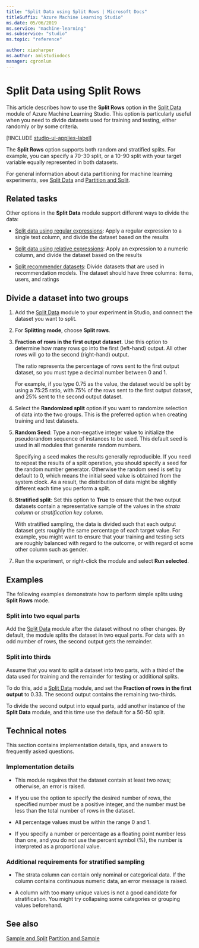```yaml
---
title: "Split Data using Split Rows | Microsoft Docs"
titleSuffix: "Azure Machine Learning Studio"
ms.date: 05/06/2019
ms.service: "machine-learning"
ms.subservice: "studio"
ms.topic: "reference"

author: xiaoharper
ms.author: amlstudiodocs
manager: cgronlun
---
```

# Split Data using Split Rows

This article describes how to use the **Split Rows** option in the [Split Data](split-data.md) module of Azure Machine Learning Studio. This option is particularly useful when you need to divide datasets used for training and testing, either randomly or by some criteria.

[!INCLUDE [studio-ui-applies-label](../includes/studio-ui-applies-label.md)]

The  **Split Rows** option supports both random and stratified splits. For example, you can specify a 70-30 split, or a 10-90 split with your target variable equally represented in both datasets.

For general information about data partitioning for machine learning experiments, see [Split Data](split-data.md) and [Partition and Split](partition-and-sample.md). 

## Related tasks

Other options in the **Split Data** module support different ways to divide the data:

+ [Split data using regular expressions](split-data-using-regular-expression.md): Apply a regular expression to  a single text column, and divide the dataset based on the results 

+ [Split data using relative expressions](split-data-using-relative-expression.md): Apply an expression to a numeric column, and divide the dataset based on the results

+ [Split recommender datasets](split-data-using-recommender-split.md): Divide datasets that are used in recommendation models. The dataset should have three columns: items, users, and ratings 


##  Divide a dataset into two groups 

1.  Add the [Split Data](split-data.md) module to your experiment in Studio, and connect the dataset you want to split.
  
2.  For **Splitting mode**, choose **Split rows**. 

3.  **Fraction of rows in the first output dataset**. Use this option to determine how many rows go into the first (left-hand) output. All other rows will go to the second (right-hand) output.

    The ratio represents the percentage of rows sent to the first output dataset, so you must type a decimal number between 0 and 1.
     
     For example, if you type 0.75 as the value, the dataset would be split by using a 75:25 ratio, with 75% of the rows sent to the first output dataset, and 25% sent to the second output dataset.
  
4. Select the **Randomized split** option if you want to randomize selection of data into the two groups. This is the preferred option when creating training and test datasets.

5.  **Random Seed**: Type a non-negative integer value to initialize the pseudorandom sequence of instances to be used. This default seed is used in all modules that generate random numbers. 

     Specifying a seed makes the results generally reproducible. If you need to repeat the results of a split operation, you should specify a seed for the random number generator. Otherwise the random seed is set by default to 0, which means the initial seed value is obtained from the system clock. As a result, the distribution of data might be slightly different each time you perform a split. 

6. **Stratified split**: Set this option to **True** to ensure that the two output datasets contain a representative sample of the values in the *strata column* or *stratification key column*. 

    With stratified sampling, the data is divided such that each output dataset gets roughly the same percentage of each target value. For example, you might want to ensure that your training and testing sets are roughly balanced with regard to the outcome, or with regard ot some other column such as gender.

7. Run the experiment, or right-click the module and select **Run selected**.

##  Examples

The following examples demonstrate how to perform simple splits using **Split Rows** mode.

### Split into two equal parts

Add the [Split Data](split-data.md) module after the dataset without no other changes. By default, the module splits the dataset in two equal parts. For data with an odd number of rows, the second output gets the remainder. 

### Split into thirds

Assume that you want to split a dataset into two parts, with a third of the data used for training and the remainder for testing or additional splits.

To do this, add a [Split Data](split-data.md) module, and set the **Fraction of rows in the first output** to 0.33. The second output contains the remaining two-thirds.

To divide the second output into equal parts, add another instance of the **Split Data** module, and this time use the default for a 50-50 split.

##  Technical notes

This section contains implementation details, tips, and answers to frequently asked questions.

### Implementation details

- This module requires that the dataset contain at least two rows; otherwise, an error is raised.

- If you use the option to specify the desired number of rows, the specified number must be a positive integer, and the number must be less than the total number of rows in the dataset.

- All percentage values must be within the range 0 and 1.

- If you specify a number or percentage as a floating point number less than one, and you do not use the percent symbol (%), the number is interpreted as a proportional value.

### Additional requirements for stratified sampling

- The strata column can contain only nominal or categorical data. If the column contains continuous numeric data, an error message is raised.

- A column with too many unique values is not a good candidate for stratification. You might try collapsing some categories or grouping values beforehand.

## See also

 [Sample and Split](data-transformation-sample-and-split.md)
 [Partition and Sample](partition-and-sample.md)
